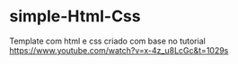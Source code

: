 # simple-Html-Css
Template com html e css criado com base no tutorial https://www.youtube.com/watch?v=x-4z_u8LcGc&t=1029s
